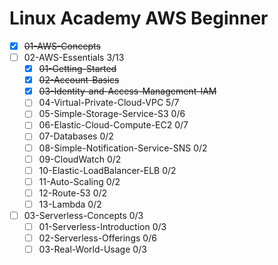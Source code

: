 # Linux Academy AWS Beginner

- [x] ~~01-AWS-Concepts~~
- [ ] 02-AWS-Essentials		3/13
	- [x] ~~01-Getting-Started~~
	- [x] ~~02-Account-Basics~~
	- [x] ~~03-Identity-and-Access-Management-IAM~~
	- [ ] 04-Virtual-Private-Cloud-VPC 5/7
	- [ ] 05-Simple-Storage-Service-S3 0/6
	- [ ] 06-Elastic-Cloud-Compute-EC2 0/7
	- [ ] 07-Databases 0/2
	- [ ] 08-Simple-Notification-Service-SNS 0/2
	- [ ] 09-CloudWatch 0/2
	- [ ] 10-Elastic-LoadBalancer-ELB 0/2
	- [ ] 11-Auto-Scaling 0/2
	- [ ] 12-Route-53 0/2
	- [ ] 13-Lambda 0/2
- [ ] 03-Serverless-Concepts	0/3
	- [ ] 01-Serverless-Introduction 0/3
	- [ ] 02-Serverless-Offerings 0/6
	- [ ] 03-Real-World-Usage 0/3
